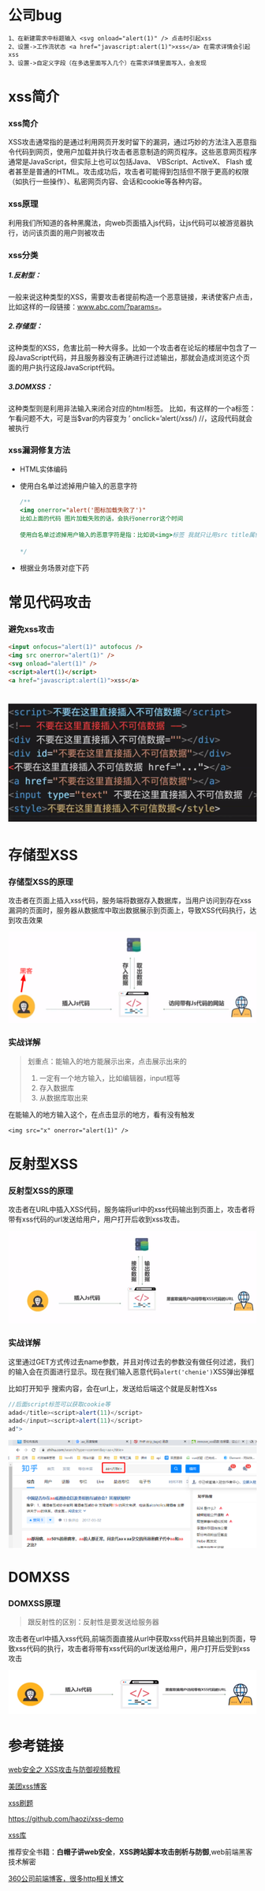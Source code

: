 # 公司bug

```
1、在新建需求中标题输入 <svg onload="alert(1)" /> 点击时引起xss
2、设置->工作流状态 <a href="javascript:alert(1)">xss</a> 在需求详情会引起xss
3、设置->自定义字段（在多选里面写入几个）在需求详情里面写入，会发现
```





# xss简介

### xss简介

XSS攻击通常指的是通过利用网页开发时留下的漏洞，通过巧妙的方法注入恶意指令代码到网页，使用户加载并执行攻击者恶意制造的网页程序。这些恶意网页程序通常是JavaScript，但实际上也可以包括Java、 VBScript、ActiveX、 Flash 或者甚至是普通的HTML。攻击成功后，攻击者可能得到包括但不限于更高的权限（如执行一些操作）、私密网页内容、会话和cookie等各种内容。

### xss原理

利用我们所知道的各种黑魔法，向web页面插入js代码，让js代码可以被游览器执行，访问该页面的用户则被攻击



### xss分类

##### 1.反射型：

一般来说这种类型的XSS，需要攻击者提前构造一个恶意链接，来诱使客户点击，比如这样的一段链接：www.abc.com/?params=<script>alert(/xss/)</script>。

##### 2.存储型：

这种类型的XSS，危害比前一种大得多。比如一个攻击者在论坛的楼层中包含了一段JavaScript代码，并且服务器没有正确进行过滤输出，那就会造成浏览这个页面的用户执行这段JavaScript代码。

##### 3.DOMXSS：

这种类型则是利用非法输入来闭合对应的html标签。
比如，有这样的一个a标签：<a href='$var'></a>
乍看问题不大，可是当$var的内容变为 ’ οnclick=’alert(/xss/) //，这段代码就会被执行

### xss漏洞修复方法

- HTML实体编码

- 使用白名单过滤掉用户输入的恶意字符

  ```js
  /**
  <img onerror="alert('图标加载失败了')"
  比如上面的代码 图片加载失败的话，会执行onerror这个时间
  
  使用白名单过滤掉用户输入的恶意字符是指：比如说<img>标签 我就只让用src title属性等
  
  */
  ```

  

- 根据业务场景对症下药

# 常见代码攻击

### 避免xss攻击

```html
<input onfocus="alert(1)" autofocus />
<img src onerror="alert(1)" />
<svg onload="alert(1)" />
<script>alert(1)</script>
<a href="javascript:alert(1)">xss</a>
```

![image-20200427161823739](assets/image-20200427161823739.png)
=======

# 存储型XSS

### 存储型XSS的原理

攻击者在页面上插入xss代码，服务端将数据存入数据库，当用户访问到存在xss漏洞的页面时，服务器从数据库中取出数据展示到页面上，导致XSS代码执行，达到攻击效果

![image-20200426102801662](assets/image-20200426102801662.png)



### 实战详解

> 划重点：能输入的地方能展示出来，点击展示出来的
>
> 1. 一定有一个地方输入，比如编辑器，input框等
> 2. 存入数据库
> 3. 从数据库取出来

在能输入的地方输入这个，在点击显示的地方，看有没有触发

```
<img src="x" onerror="alert(1)" />
```



# 反射型XSS

### 反射型XSS的原理

攻击者在URL中插入XSS代码，服务端将url中的xss代码输出到页面上，攻击者将带有xss代码的url发送给用户，用户打开后收到xss攻击。

![image-20200426204253462](assets/image-20200426204253462.png)

### 实战详解

这里通过GET方式传过去name参数，并且对传过去的参数没有做任何过滤，我们的输入会在页面进行显示。现在我们输入恶意代码`alert('chenie')`XSS弹出弹框

比如打开知乎 搜索内容，会在url上，发送给后端这个就是反射性Xss

```js
//后面script标签可以获取cookie等
adad</title><script>alert(11)</script>
adad</input><script>alert(11)</script>
ad">
```

![image-20200426204911539](assets/image-20200426204911539.png)

# DOMXSS

### DOMXSS原理

> 跟反射性的区别：反射性是要发送给服务器

攻击者在url中插入xss代码,前端页面直接从url中获取xss代码并且输出到页面，导致xss代码的执行，攻击者将带有xss代码的url发送给用户，用户打开后受到xss攻击

![image-20200426212434438](assets/image-20200426212434438.png)




# 参考链接

[web安全之 XSS攻击与防御视频教程](https://www.bilibili.com/video/BV1R4411u7Rk?from=search&seid=6438445546823214585)

[美团xss博客](https://www.freebuf.com/articles/web/185654.html)

[xss刷题](https://xss.haozi.me/#/0x00)

https://github.com/haozi/xss-demo

[xss库](https://www.npmjs.com/package/sanitize-html)

推荐安全书籍：**白帽子讲web安全**，**XSS跨站脚本攻击剖析与防御**,web前端黑客技术解密

[360公司前端博客，很多http相关博文](https://imququ.com/)